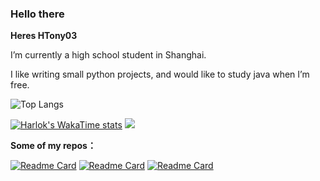 ### Hello there
**Heres HTony03**

I’m currently a high school student in Shanghai.

I like writing small python projects, and would like to study java when I’m free.


![Top Langs](https://github-readme-stats.vercel.app/api/top-langs/?username=Htony03&layout=compact)

[![Harlok's WakaTime stats](https://github-readme-stats.vercel.app/api/wakatime?username=HTony03&layout=compact)](https://github.com/anuraghazra/github-readme-stats)
<picture>
  <source
    srcset="https://github-readme-stats.vercel.app/api?username=Htony03&show_icons=true&theme=dark"
    media="(prefers-color-scheme: dark)"
  />
  <source
    srcset="https://github-readme-stats.vercel.app/api?username=HTony03&show_icons=true"
    media="(prefers-color-scheme: light), (prefers-color-scheme: no-preference)"
  />
  <img src="https://github-readme-stats.vercel.app/api?username=HTony03&show_icons=true" />
</picture>


**Some of my repos：**

[![Readme Card](https://github-readme-stats.vercel.app/api/pin/?username=htony03&repo=miniairways_mod_manager)](https://github.com/HTony03/miniairways_mod_manager)
[![Readme Card](https://github-readme-stats.vercel.app/api/pin/?username=htony03&repo=rail_route_schedule_editor)](https://github.com/HTony03/rail_route_schedule_editor)
[![Readme Card](https://github-readme-stats.vercel.app/api/pin/?username=htony03&repo=nonebot_plugin_github_release_notifier)](https://github.com/Htony03/nonebot_plugin_github_release_notifier)
